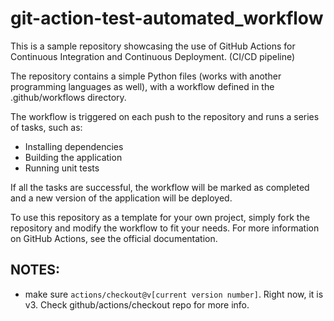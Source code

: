 # git-action-test-automated_workflow

This is a sample repository showcasing the use of GitHub Actions for Continuous Integration and Continuous Deployment. (CI/CD pipeline)

The repository contains a simple Python files (works with another programming languages as well), with a workflow defined in the .github/workflows directory.

The workflow is triggered on each push to the repository and runs a series of tasks, such as:

- Installing dependencies
- Building the application
- Running unit tests

If all the tasks are successful, the workflow will be marked as completed and a new version of the application will be deployed.

To use this repository as a template for your own project, simply fork the repository and modify the workflow to fit your needs. For more information on GitHub Actions, see the official documentation.

## NOTES:
- make sure `actions/checkout@v[current version number]`. Right now, it is v3. Check github/actions/checkout repo for more info.
